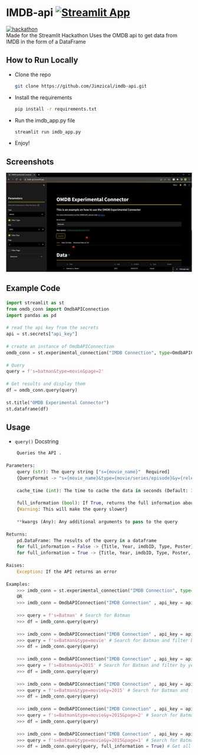 # IMDB-api  [![Streamlit App](https://static.streamlit.io/badges/streamlit_badge_black_white.svg)](https://imdb-api.streamlit.app/)

[![hackathon](https://global.discourse-cdn.com/business7/uploads/streamlit/optimized/3X/d/6/d6e06e08c5eae258e58f8e71e9bb0db8c77a9db1_2_750x750.jpeg)](https://discuss.streamlit.io/t/connections-hackathon/47574)
<br/>
Made for the Streamlit Hackathon
Uses the OMDB api to get data from IMDB in the form of a DataFrame
<br/>

## How to Run Locally
- Clone the repo
  ```bash
  git clone https://github.com/Jimzical/imdb-api.git
  ```
-  Install the requirements
      ```bash
    pip install -r requirements.txt
      ```
-   Run the imdb_app.py file
    ```bash
    streamlit run imdb_app.py
    ```
- Enjoy!

## Screenshots
![Screenshot 1](https://github.com/Jimzical/imdb-api/blob/media/home.png)

## Example Code
```python
import streamlit as st
from omdb_conn import OmdbAPIConnection
import pandas as pd

# read the api key from the secrets
api = st.secrets["api_key"]

# create an instance of OmdbAPIConnection
omdb_conn = st.experimental_connection("IMDB Connection", type=OmdbAPIConnection , api_key=api)

# Query
query = f's=batman&type=movie&page=2'

# Get results and display them
df = omdb_conn.query(query)

st.title("OMDB Experimental Connector")
st.dataframe(df)
```

## Usage

- `query()` Docstring
```python
    Queries the API .

Parameters:
    query (str): The query string ["s={movie_name}"  Required] 
    {QueryFormat -> "s={movie_name}&type={movie/series/episode}&y={release_year}&page={page_number}"}

    cache_time (int): The time to cache the data in seconds (Default: 3600)

    full_information (bool): If True, returns the full information about the movie
    {Warning: This will make the query slower}

    **kwargs (Any): Any additional arguments to pass to the query

Returns:
    pd.DataFrame: The results of the query in a dataframe
    for full_information = False -> {Title, Year, imdbID, Type, Poster}
    for full_information = True -> {Title, Year, imdbID, Type, Poster, Rated, Released, Runtime, Genre, Director, Writer, Actors, Plot, Language, Country, Awards,  Metascore, imdbRating, imdbVotes, imdbID, Type, DVD, BoxOffice, Production, Website, totalSeasons}

Raises:
    Exception: If the API returns an error

Examples:
    >>> imdb_conn = st.experimental_connection("IMDB Connection", type=OmdbAPIConnection , api_key=api)
    OR
    >>> imdb_conn = OmdbAPIConnection("IMDB Connection" , api_key = api)
    
    >>> query = f's=Batman' # Search for Batman
    >>> df = imdb_conn.query(query)

    >>> imdb_conn = OmdbAPIConnection("IMDB Connection" , api_key = api)
    >>> query = f's=Batman&type=movie' # Search for Batman and filter by type movie
    >>> df = imdb_conn.query(query)

    >>> imdb_conn = OmdbAPIConnection("IMDB Connection" , api_key = api)
    >>> query = f's=Batman&y=2015' # Search for Batman and filter by year 2015
    >>> df = imdb_conn.query(query)

    >>> imdb_conn = OmdbAPIConnection("IMDB Connection" , api_key = api)
    >>> query = f's=Batman&type=movie&y=2015' # Search for Batman and filter by type movie and year 2015
    >>> df = imdb_conn.query(query)

    >>> imdb_conn = OmdbAPIConnection("IMDB Connection" , api_key = api)
    >>> query = f's=Batman&type=movie&y=2015&page=2' # Search for Batman and filter by type movie and year 2015 and page 2 results
    >>> df = imdb_conn.query(query)

    >>> imdb_conn = OmdbAPIConnection("IMDB Connection" , api_key = api)
    >>> query = f's=Batman&type=movie&y=2015&page=1' # Search for Batman and filter by type movie and year 2015 and page 1
    >>> df = imdb_conn.query(query, full_information = True) # Get all the information about the movie
```
